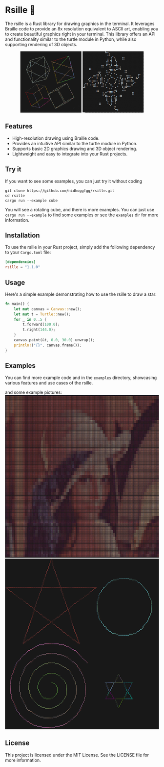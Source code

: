 # Rsille 🎨

The rsille is a Rust library for drawing graphics in the terminal.
It leverages Braille code to provide an 8x resolution equivalent to ASCII art, enabling you to create beautiful graphics right in your terminal.
This library offers an API and functionality similar to the turtle module in Python, while also supporting rendering of 3D objects.

<div align="center">
  <img src="https://github.com/nidhoggfgg/rsille/raw/main/imgs/objects3d.gif" width="200" alt="3d object">
  <img src="https://github.com/nidhoggfgg/rsille/raw/main/imgs/lifegame.gif" width="200" alt="life game">
</div>

## Features

- High-resolution drawing using Braille code.
- Provides an intuitive API similar to the turtle module in Python.
- Supports basic 2D graphics drawing and 3D object rendering.
- Lightweight and easy to integrate into your Rust projects.

## Try it

If you want to see some examples, you can just try it without coding
```
git clone https://github.com/nidhoggfgg/rsille.git
cd rsille
cargo run --example cube
```

You will see a rotating cube, and there is more examples.
You can just use `cargo run --example` to find some examples or see the `examples` dir for more information.

## Installation

To use the rsille in your Rust project, simply add the following dependency to your `Cargo.toml` file:

```toml
[dependencies]
rsille = "1.1.0"
```

## Usage

Here's a simple example demonstrating how to use the rsille to draw a star:

```rust
fn main() {
    let mut canvas = Canvas::new();
    let mut t = Turtle::new();
    for _ in 0..5 {
        t.forward(100.0);
        t.right(144.0);
    }
    canvas.paint(&t, 0.0, 30.0).unwrap();
    println!("{}", canvas.frame());
}
```

## Examples

You can find more example code and in the `examples` directory, showcasing various features and use cases of the rsille.

and some example pictures:
![lena](https://github.com/nidhoggfgg/rsille/raw/main/imgs/lena.png)
![turtle-multi](https://github.com/nidhoggfgg/rsille/raw/main/imgs/turtle-multi.png)

## License

This project is licensed under the MIT License. See the LICENSE file for more information.

